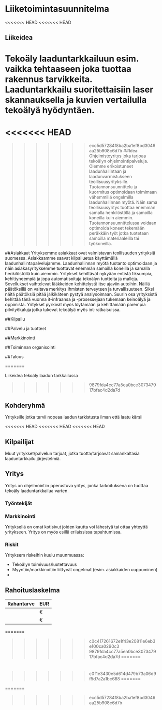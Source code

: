 Liiketoimintasuunnitelma
====================================================================

<<<<<<< HEAD
<<<<<<< HEAD
## Liikeidea
Tekoäly laaduntarkkailuun esim. vaikka tehtaaseen joka tuottaa rakennus tarvikkeita. Laaduntarkkailu suoritettaisiin laser skannauksella ja kuvien vertailulla tekoälyä hyödyntäen. 
=======
<<<<<<< HEAD
=======

>>>>>>> ecc5d57284f8ba2ba1ef8bd3046aa25b908c6d7b
##Idea
Ohjelmistoyritys joka tarjoaa tekoälyn ohjelmointipalveluja. Olemme erikoistuneet laadunhallintaan ja laadunvarmistukseen teollisuusyrityksille. Tuotannonsuunnittelu ja kuormitus optimoidaan toimimaan vähemmillä ongelmilla laadunhallinnan myötä. Näin sama teollisuusyritys tuottaa enemmän samalla henkilöstöllä ja samoilla koneilla kuin aiemmin. Tuotannonsuunnittelussa voidaan optimoida koneet tekemään peräkkäin työt jotka tuotetaan samoilla materiaaleilla tai työkoneilla. 

##Asiakkaat
Yrityksemme asiakkaat ovat valmistavan teollisuuden yrityksiä suomessa. Asiakkaamme saavat kilpailuetua käyttämällä laadunhallintapalvelujamme. Laadunhallinnan myötä tuotanto optimoidaan ja näin asiakasyrityksemme tuottavat enemmän samoilla koneilla ja samalla henkilöstöllä kuin aiemmin. Yritykset kehittävät nykyään entistä fiksumpia, kehittyneempiä ja jopa automatisoituja tekoälyn tuotteita ja malleja. Sovellukset vaihtelevat lääkkeiden kehittelystä itse ajaviin autoihin. Näillä päätöksillä on valtava merkitys ihmisten terveyteen ja turvallisuuteen. Siksi näitä päätöksiä pitää jälkikäteen pystyä analysoimaan. Suurin osa yrityksistä kehittää tänä vuonna it-infraansa ja -prosessejaan tukemaan keinoälyä ja oppimista. Yritykset pyrkivät myös löytämään ja kehittämään parempia pilvityökaluja jotka tukevat tekoälyä myös iot-ratkaisuissa.

##Kilpailu

##Palvelu ja tuotteet

##Markkinointi

##Toiminnan organisointi

##Talous

=======

Liikeidea
tekoäly laadun tarkkailussa
>>>>>>> 9879fda4cc77a5ea0bce307347917bfac4d2da7d

## Kohderyhmä
Yrityksille jotka tarvii nopeaa laadun tarkistusta ilman että laatu kärsii

<<<<<<< HEAD
<<<<<<< HEAD
<<<<<<< HEAD
## Kilpailijat
Muut yritykset/palvelun tarjoat, jotka tuotta/tarjoavat samankaltasia laaduntarkkailu järjestelmiä.

## Yritys
Yritys on ohjelmointiin pperustuva yritys, jonka tarkoituksena on tuottaa tekoäly laaduntarkkailua varten. 

### Työntekijät


### Markkinointi
Yrityksellä on omat kotisivut joiden kautta voi lähestyä tai ottaa yhteyttä yritykseen. Yritys on myös esillä erilaississa tapahtumissa.

### Riskit
Yrityksem riskeihin kuulu muunmuassa:
* Tekoälyn toimivuus/luotettavuus
* Myyntiin/markkinoitiin liittyvät ongelmat (esim. asiakkaiden uuppuminen)
* 

## Rahoituslaskelma
| Rahantarve | EUR |
| ----------- | ----------- |
|  | € |
|  |€ |


=======
>>>>>>> c0c417261672e1f43e20811e6eb3e100ca0290c3
>>>>>>> 9879fda4cc77a5ea0bce307347917bfac4d2da7d
=======
#
>>>>>>> c0f1e3430e5d614d479b73a06d9f5d7a2a1bc688
=======


=======


>>>>>>> ecc5d57284f8ba2ba1ef8bd3046aa25b908c6d7b
